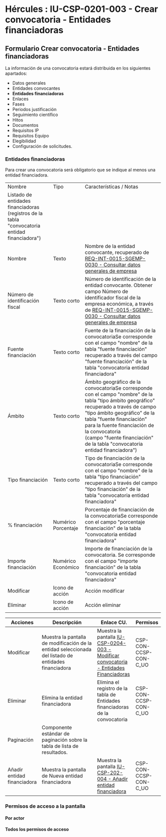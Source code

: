 # Hércules : IU\-CSP\-0201\-003 \- Crear convocatoria \- Entidades financiadoras



## Formulario Crear convocatoria \- Entidades financiadoras

La información de una convocatoria estará distribuida en los siguientes apartados:

* Datos generales
* Entidades convocantes
* **Entidades financiadoras**
* Enlaces
* Fases
* Periodos justificación
* Seguimiento científico
* Hitos
* Documentos
* Requisitos IP
* Requisitos Equipo
* Elegibilidad
* Configuración de solicitudes.

### Entidades financiadoras

Para crear una convocatoria será obligatorio que se indique al menos una entidad financiadora.



|  | | |
| --- | --- | --- |
| Nombre | Tipo | Características / Notas |
| Listado de entidades financiadoras (registros de la tabla "convocatoria entidad financiadora") | | |
| Nombre | Texto | Nombre de la entidad convocante, recuperado de [REQ\-INT\-0015\-SGEMP\-0030 \- Consultar datos generales de empresa](/hercules/sgi-sistema-de-gestion-de-investigacion/requisitos-y-analisis-funcional/analisis-funcional-sgi-hercules/gen-aspectos-generales/int-requisitos-de-integracion/req-int-0015-sgemp-integracion-con-sistema-de-gestion-de-empresas/req-int-0015-sgemp-0030-consultar-datos-generales-de-empresa.md "/hercules/sgi-sistema-de-gestion-de-investigacion/requisitos-y-analisis-funcional/analisis-funcional-sgi-hercules/gen-aspectos-generales/int-requisitos-de-integracion/req-int-0015-sgemp-integracion-con-sistema-de-gestion-de-empresas/req-int-0015-sgemp-0030-consultar-datos-generales-de-empresa.md") |
| Número de identificación fiscal | Texto corto | Número de identificación de la entidad convocante. Obtener campo Número de identificador fiscal de la empresa económica, a través de [REQ\-INT\-0015\-SGEMP\-0030 \- Consultar datos generales de empresa](/hercules/sgi-sistema-de-gestion-de-investigacion/requisitos-y-analisis-funcional/analisis-funcional-sgi-hercules/gen-aspectos-generales/int-requisitos-de-integracion/req-int-0015-sgemp-integracion-con-sistema-de-gestion-de-empresas/req-int-0015-sgemp-0030-consultar-datos-generales-de-empresa.md "/hercules/sgi-sistema-de-gestion-de-investigacion/requisitos-y-analisis-funcional/analisis-funcional-sgi-hercules/gen-aspectos-generales/int-requisitos-de-integracion/req-int-0015-sgemp-integracion-con-sistema-de-gestion-de-empresas/req-int-0015-sgemp-0030-consultar-datos-generales-de-empresa.md") |
| Fuente financiación | Texto corto | Fuente de la financiación de la convocatoriaSe corresponde con el campo "nombre" de la tabla "fuente financiación" recuperado a través del campo "fuente financiación" de la tabla "convocatoria entidad financiadora" |
| Ámbito | Texto corto | Ámbito geográfico de la convocatoriaSe corresponde con el campo "nombre" de la tabla "tipo ámbito geográfico" recuperado a través de campo "tipo ámbito geográfico" de la tabla "fuente financiación" para la fuente financiación de la convocatoria (campo "fuente financiación" de la tabla "convocatoria entidad financiadora") |
| Tipo financiación | Texto corto | Tipo de financiación de la convocatoriaSe corresponde con el campo "nombre" de la tabla "tipo financiación" recuperado a través del campo "tipo financiación" de la tabla "convocatoria entidad financiadora" |
| % financiación | Numérico Porcentaje | Porcentaje de financiación de la convocatoriaSe corresponde con el campo "porcentaje financiación" de la tabla "convocatoria entidad financiadora" |
| Importe financiación | Numérico Económico | Importe de financiación de la convocatoria. Se corresponde con el campo "importe financiación" de la tabla "convocatoria entidad financiadora" |
| Modificar | Icono de acción | Acción modificar |
| Eliminar | Icono de acción | Acción eliminar |



| Acciones | Descripción | Enlace CU. | Permisos |
| --- | --- | --- | --- |
| Modificar | Muestra la pantalla de modificación de la entidad seleccionada del listado de entidades financiadora | Muestra la pantalla [IU\-CSP\-0204\-003 \- Modificar convocatoria \- Entidades Financiadoras](/hercules/sgi-sistema-de-gestion-de-investigacion/requisitos-y-analisis-funcional/analisis-funcional-sgi-hercules/csp-modulo-de-convocatorias-ayudas-solicitudes-proyectos-y-contratos-y-grupos-de-investigacion/csp-interfaz-de-usuario/iu-csp-0200-gestion-de-convocatorias/iu-csp-0204-modificar-convocatoria/iu-csp-0204-003-modificar-convocatoria-entidades-financiadoras.md "/hercules/sgi-sistema-de-gestion-de-investigacion/requisitos-y-analisis-funcional/analisis-funcional-sgi-hercules/csp-modulo-de-convocatorias-ayudas-solicitudes-proyectos-y-contratos-y-grupos-de-investigacion/csp-interfaz-de-usuario/iu-csp-0200-gestion-de-convocatorias/iu-csp-0204-modificar-convocatoria/iu-csp-0204-003-modificar-convocatoria-entidades-financiadoras.md") | CSP\-CON\-CCSP\-CON\-C\_UO |
| Eliminar | Elimina la entidad financiadora | Elimina el registro de la tabla de Entidades financiadoras de la convocatoria | CSP\-CON\-CCSP\-CON\-C\_UO |
| Paginación | Componente estándar de paginación sobre la tabla de lista de resultados. |  |  |
| Añadir entidad financiadora | Muestra la pantalla de Nueva entidad financiadora | Muestra la pantalla [IU\-CSP\-202\-004 \- Añadir entidad financiadora](/hercules/sgi-sistema-de-gestion-de-investigacion/requisitos-y-analisis-funcional/analisis-funcional-sgi-hercules/csp-modulo-de-convocatorias-ayudas-solicitudes-proyectos-y-contratos-y-grupos-de-investigacion/csp-interfaz-de-usuario/iu-csp-0200-gestion-de-convocatorias/iu-csp-202-004-anadir-entidad-financiadora.md "/hercules/sgi-sistema-de-gestion-de-investigacion/requisitos-y-analisis-funcional/analisis-funcional-sgi-hercules/csp-modulo-de-convocatorias-ayudas-solicitudes-proyectos-y-contratos-y-grupos-de-investigacion/csp-interfaz-de-usuario/iu-csp-0200-gestion-de-convocatorias/iu-csp-202-004-anadir-entidad-financiadora.md") | CSP\-CON\-CCSP\-CON\-C\_UO |

### Permisos de acceso a la pantalla

#### Por actor

#### Todos los permisos de acceso




